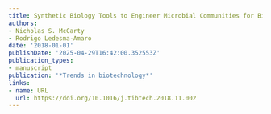 ```yaml
---
title: Synthetic Biology Tools to Engineer Microbial Communities for Biotechnology
authors:
- Nicholas S. McCarty
- Rodrigo Ledesma‐Amaro
date: '2018-01-01'
publishDate: '2025-04-29T16:42:00.352553Z'
publication_types:
- manuscript
publication: '*Trends in biotechnology*'
links:
- name: URL
  url: https://doi.org/10.1016/j.tibtech.2018.11.002
---
```

